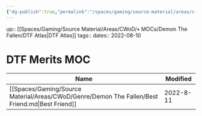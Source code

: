 ```yaml
---
{"dg-publish":true,"permalink":"/spaces/gaming/source-material/areas/c-wo-d/mo-cs/demon-the-fallen/dtf-merits-moc/","dgHomeLink":true,"dgPassFrontmatter":true}
---
```


up:: [[Spaces/Gaming/Source Material/Areas/CWoD/• MOCs/Demon The Fallen/DTF Atlas|DTF Atlas]]
tags:: 
dates:: 2022-08-10

# DTF Merits MOC


| Name                                                                                            | Modified  |
| ----------------------------------------------------------------------------------------------- | --------- |
| [[Spaces/Gaming/Source Material/Areas/CWoD/Genre/Demon The Fallen/Best Friend.md\|Best Friend]] | 2022-8-11 |
